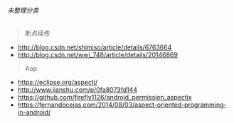 ###### 未整理分类

> 断点续传
- http://blog.csdn.net/shimiso/article/details/6763664
- http://blog.csdn.net/wwj_748/article/details/20146869


> Aop
- https://eclipse.org/aspectj/
- http://www.jianshu.com/p/0fa8073fd144
- https://github.com/firefly1126/android_permission_aspectjx
- https://fernandocejas.com/2014/08/03/aspect-oriented-programming-in-android/

